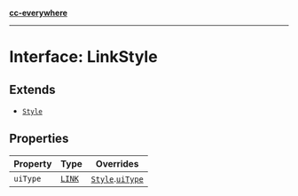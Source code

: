 [**cc-everywhere**](../../../../../index.md)

***

# Interface: LinkStyle

## Extends

- [`Style`](../../export-config-types/interfaces/style.md)

## Properties

| Property | Type | Overrides |
| ------ | ------ | ------ |
| <a id="uitype"></a> `uiType` | [`LINK`](../../export-config-types/enumerations/export-option-ui.md#link) | [`Style`](../../export-config-types/interfaces/style.md).[`uiType`](../../export-config-types/interfaces/style.md#uitype) |
